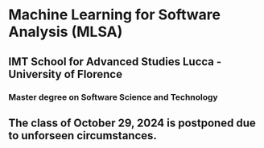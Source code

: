 # Machine Learning for Software Analysis (MLSA) 
## IMT School for Advanced Studies Lucca - University of Florence 
### Master degree on **Software Science and Technology**

## The class of October 29, 2024 is postponed due to unforseen circumstances. 
